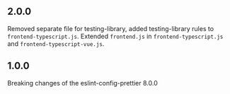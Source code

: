 ## 2.0.0

Removed separate file for testing-library, added testing-library rules to `frontend-typescript.js`.
Extended `frontend.js` in `frontend-typescript.js` and `frontend-typescript-vue.js`.

## 1.0.0

Breaking changes of the eslint-config-prettier 8.0.0
